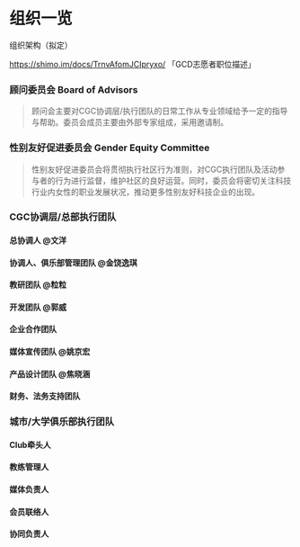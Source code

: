 # 组织一览

组织架构（拟定）

<https://shimo.im/docs/TrnvAfomJCIpryxo/> 
「GCD志愿者职位描述」

### 顾问委员会 Board of Advisors

> 顾问会主要对CGC协调层/执行团队的日常工作从专业领域给予一定的指导与帮助。委员会成员主要由外部专家组成，采用邀请制。


### 性别友好促进委员会 Gender Equity Committee

> 性别友好促进委员会将贯彻执行社区行为准则，对CGC执行团队及活动参与者的行为进行监督，维护社区的良好运营。同时，委员会将密切关注科技行业内女性的职业发展状况，推动更多性别友好科技企业的出现。



### CGC协调层/总部执行团队
#### 总协调人 @文洋 
#### 协调人、俱乐部管理团队 @金饶逸琪
#### 教研团队 @粒粒
#### 开发团队 @郭威
#### 企业合作团队 
#### 媒体宣传团队 @姚京宏
#### 产品设计团队 @焦晓涵
#### 财务、法务支持团队 

### 城市/大学俱乐部执行团队
#### Club牵头人
#### 教练管理人
#### 媒体负责人
#### 会员联络人
#### 协同负责人





